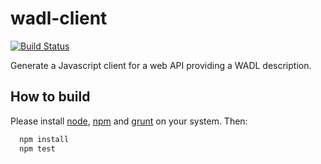 wadl-client
===========

[![Build Status](https://travis-ci.org/rbelouin/wadl-client.svg?branch=master)](https://travis-ci.org/rbelouin/wadl-client)

Generate a Javascript client for a web API providing a WADL description.

How to build
------------

Please install [node](http://nodejs.org/), [npm](https://www.npmjs.org/) and [grunt](http://gruntjs.com/) on your system.
Then:

```sh
  npm install
  npm test
```
